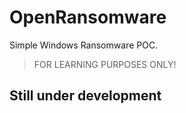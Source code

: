 # OpenRansomware
Simple Windows Ransomware POC.
> FOR LEARNING PURPOSES ONLY!

## Still under development
